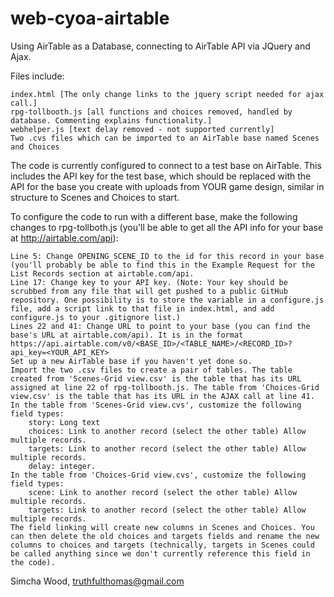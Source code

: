 # web-cyoa-airtable
Using AirTable as a Database, connecting to AirTable API via JQuery and Ajax.

Files include:

    index.html [The only change links to the jquery script needed for ajax call.]
    rpg-tollbooth.js [all functions and choices removed, handled by database. Commenting explains functionality.]
    webhelper.js [text delay removed - not supported currently]
    Two .cvs files which can be imported to an AirTable base named Scenes and Choices

The code is currently configured to connect to a test base on AirTable. This includes the API key for the test base, which should be replaced with the API for the base you create with uploads from YOUR game design, similar in structure to Scenes and Choices to start.

To configure the code to run with a different base, make the following changes to rpg-tollboth.js (you'll be able to get all the API info for your base at http://airtable.com/api):

    Line 5: Change OPENING_SCENE_ID to the id for this record in your base (you'll probably be able to find this in the Example Request for the List Records section at airtable.com/api.
    Line 17: Change key to your API key. (Note: Your key should be scrubbed from any file that will get pushed to a public GitHub repository. One possibility is to store the variable in a configure.js file, add a script link to that file in index.html, and add configure.js to your .gitignore list.)
    Lines 22 and 41: Change URL to point to your base (you can find the base's URL at airtable.com/api). It is in the format https://api.airtable.com/v0/<BASE_ID>/<TABLE_NAME>/<RECORD_ID>?api_key=<YOUR_API_KEY>
    Set up a new AirTable base if you haven't yet done so.
    Import the two .csv files to create a pair of tables. The table created from 'Scenes-Grid view.csv' is the table that has its URL assigned at line 22 of rpg-tollbooth.js. The table from 'Choices-Grid view.csv' is the table that has its URL in the AJAX call at line 41.
    In the table from 'Scenes-Grid view.cvs', customize the following field types:
        story: Long text
        choices: Link to another record (select the other table) Allow multiple records. 
        targets: Link to another record (select the other table) Allow multiple records. 
        delay: integer.
    In the table from 'Choices-Grid view.cvs', customize the following field types:
        scene: Link to another record (select the other table) Allow multiple records. 
        targets: Link to another record (select the other table) Allow multiple records. 
    The field linking will create new columns in Scenes and Choices. You can then delete the old choices and targets fields and rename the new columns to choices and targets (technically, targets in Scenes could be called anything since we don't currently reference this field in the code).
        
Simcha Wood, truthfulthomas@gmail.com
